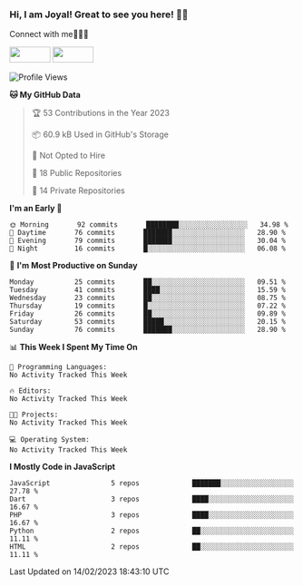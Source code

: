 ### Hi, I am Joyal! Great to see you here! 👨‍💻

Connect with me🧑🏼‍💻

[<img src="https://img.shields.io/badge/--twitter?label=Twitter&logo=Twitter&style=social"  width="72px" height="28px">](https://twitter.com/joyalDev) [<img src="https://img.shields.io/badge/--linkedin?label=LinkedIn&logo=LinkedIn&style=social"  width="72px" height="28px">](https://www.linkedin.com/in/joyal-raphel-588760191/)



<!--START_SECTION:waka-->
![Profile Views](http://img.shields.io/badge/Profile%20Views-311-blue)

**🐱 My GitHub Data** 

> 🏆 53 Contributions in the Year 2023
 > 
> 📦 60.9 kB Used in GitHub's Storage 
 > 
> 🚫 Not Opted to Hire
 > 
> 📜 18 Public Repositories 
 > 
> 🔑 14 Private Repositories  
 > 
**I'm an Early 🐤** 

```text
🌞 Morning       92 commits       ████████░░░░░░░░░░░░░░░░░   34.98 % 
🌆 Daytime       76 commits       ███████░░░░░░░░░░░░░░░░░░   28.90 % 
🌃 Evening       79 commits       ███████░░░░░░░░░░░░░░░░░░   30.04 % 
🌙 Night         16 commits       █░░░░░░░░░░░░░░░░░░░░░░░░   06.08 % 

```
📅 **I'm Most Productive on Sunday** 

```text
Monday          25 commits       ██░░░░░░░░░░░░░░░░░░░░░░░   09.51 % 
Tuesday         41 commits       ████░░░░░░░░░░░░░░░░░░░░░   15.59 % 
Wednesday       23 commits       ██░░░░░░░░░░░░░░░░░░░░░░░   08.75 % 
Thursday        19 commits       █░░░░░░░░░░░░░░░░░░░░░░░░   07.22 % 
Friday          26 commits       ██░░░░░░░░░░░░░░░░░░░░░░░   09.89 % 
Saturday        53 commits       █████░░░░░░░░░░░░░░░░░░░░   20.15 % 
Sunday          76 commits       ███████░░░░░░░░░░░░░░░░░░   28.90 % 

```


📊 **This Week I Spent My Time On** 

```text
💬 Programming Languages: 
No Activity Tracked This Week

🔥 Editors: 
No Activity Tracked This Week

🐱‍💻 Projects: 
No Activity Tracked This Week

💻 Operating System: 
No Activity Tracked This Week

```

**I Mostly Code in JavaScript** 

```text
JavaScript               5 repos             ███████░░░░░░░░░░░░░░░░░░   27.78 % 
Dart                     3 repos             ████░░░░░░░░░░░░░░░░░░░░░   16.67 % 
PHP                      3 repos             ████░░░░░░░░░░░░░░░░░░░░░   16.67 % 
Python                   2 repos             ██░░░░░░░░░░░░░░░░░░░░░░░   11.11 % 
HTML                     2 repos             ██░░░░░░░░░░░░░░░░░░░░░░░   11.11 % 

```



 Last Updated on 14/02/2023 18:43:10 UTC
<!--END_SECTION:waka-->
